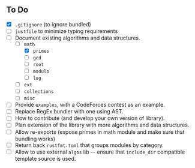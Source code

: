 ## To Do

- [x] `.gitignore` (to ignore bundled)
- [ ] `justfile` to minimize typing requirements
- [ ] Document existing algorithms and data structures.
  - [ ] `math`
    - [x] `primes`
    - [ ] `gcd`
    - [ ] `root`
    - [ ] `modulo`
    - [ ] `log`
  - [ ] `ext`
  - [ ] `collections`
  - [ ] `misc`
- [ ] Provide `examples`, with a CodeForces contest as an example.
- [ ] Replace RegEx bundler with one using AST.
- [ ] How to contribute (and develop your own version of library).
- [ ] Plan extension of the library with more algorithms and data structures.
- [ ] Allow re-exports (expose primes in math module and make sure that bundling works)
- [ ] Return back `rustfmt.toml` that groups modules by category.
- [ ] Allow to use external `algos` lib -- ensure that `include_dir` compatible template source is used.
